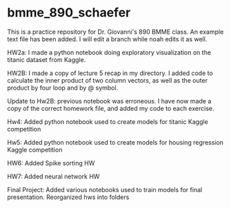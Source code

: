 # bmme_890_schaefer

This is a practice repository for Dr. Giovanni's 890 BMME class. 
An example text file has been added. 
I will edit a branch while noah edits it as well.

HW2a:
I made a python notebook doing exploratory visualization on the titanic dataset from Kaggle.

HW2B:
I made a copy of lecture 5 recap in my directory. I added code to calculate
the inner product of two column vectors, as well as the outer product
by four loop and by @ symbol.

Update to Hw2B: previous notebook was erroneous. I have now made a copy 
of the correct homework file, and added my code to each exercise. 

Hw4: 
Added python notebook used to create models for titanic Kaggle 
competition

Hw5: 
Added python notebook used to create models for housing regression Kaggle competition

HW6: Added Spike sorting HW

HW7: Added neural network HW

Final Project: Added various notebooks used to train models for final presentation. Reorganized hws into folders